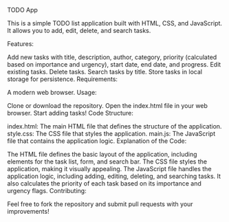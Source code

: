 TODO App

This is a simple TODO list application built with HTML, CSS, and JavaScript. It allows you to add, edit, delete, and search tasks.

Features:

Add new tasks with title, description, author, category, priority (calculated based on importance and urgency), start date, end date, and progress.
Edit existing tasks.
Delete tasks.
Search tasks by title.
Store tasks in local storage for persistence.
Requirements:

A modern web browser.
Usage:

Clone or download the repository.
Open the index.html file in your web browser.
Start adding tasks!
Code Structure:

index.html: The main HTML file that defines the structure of the application.
style.css: The CSS file that styles the application.
main.js: The JavaScript file that contains the application logic.
Explanation of the Code:

The HTML file defines the basic layout of the application, including elements for the task list, form, and search bar.
The CSS file styles the application, making it visually appealing.
The JavaScript file handles the application logic, including adding, editing, deleting, and searching tasks. It also calculates the priority of each task based on its importance and urgency flags.
Contributing:

Feel free to fork the repository and submit pull requests with your improvements!
